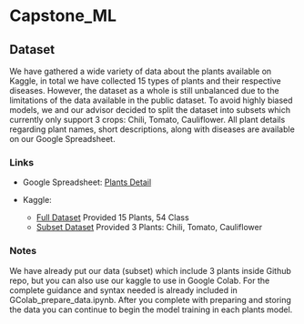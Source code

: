 # Capstone_ML

## Dataset 

We have gathered a wide variety of data about the plants available on Kaggle, in total we have collected 15 types of plants and their respective diseases. However, the dataset as a whole is still unbalanced due to the limitations of the data available in the public dataset. To avoid highly biased models, we and our advisor decided to split the dataset into subsets which currently only support 3 crops: Chili, Tomato, Cauliflower. All plant details regarding plant names, short descriptions, along with diseases are available on our Google Spreadsheet.

### Links
* Google Spreadsheet: 
[Plants Detail](https://docs.google.com/spreadsheets/d/1obRxc-jtOfpJ0Ps-FyBmf4tMVE0eUovyHegHInBZg50/edit?hl=id#gid=1322000601)

* Kaggle:
    * [Full Dataset](https://www.kaggle.com/datasets/dimasirfan/added-plant-dataset)
    Provided 15 Plants, 54 Class
    * [Subset Dataset](https://www.kaggle.com/datasets/dimasirfan/plants-disease-dataset-subset)
    Provided 3 Plants: Chili, Tomato, Cauliflower

### Notes
We have already put our data (subset) which include 3 plants inside Github repo, but you can also use our kaggle to use in Google Colab. For the complete guidance and syntax needed is already included in GColab_prepare_data.ipynb. After you complete with preparing and storing the data you can continue to begin the model training in each plants model.